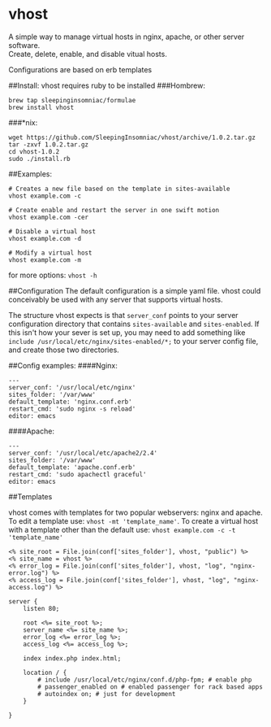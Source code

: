 # vhost
A simple way to manage virtual hosts in nginx, apache, or other server software.  
Create, delete, enable, and disable vitual hosts.

Configurations are based on erb templates

##Install:
vhost requires ruby to be installed
###Hombrew:

	brew tap sleepinginsomniac/formulae
	brew install vhost
	
###*nix:

	wget https://github.com/SleepingInsomniac/vhost/archive/1.0.2.tar.gz
	tar -zxvf 1.0.2.tar.gz
	cd vhost-1.0.2
	sudo ./install.rb

##Examples:

	# Creates a new file based on the template in sites-available
	vhost example.com -c

	# Create enable and restart the server in one swift motion
	vhost example.com -cer

	# Disable a virtual host
	vhost example.com -d

	# Modify a virtual host
	vhost example.com -m
	
for more options: `vhost -h`

##Configuration
The default configuration is a simple yaml file. vhost could conceivably be used with any server that supports virtual hosts.

The structure vhost expects is that `server_conf` points to your server configuration directory that contains `sites-available` and `sites-enabled`. If this isn't how your sever is set up, you may need to add something like `include /usr/local/etc/nginx/sites-enabled/*;` to your server config file, and create those two directories.


##Config examples:
####Nginx:

	---
	server_conf: '/usr/local/etc/nginx'
	sites_folder: '/var/www'
	default_template: 'nginx.conf.erb'
	restart_cmd: 'sudo nginx -s reload'
	editor: emacs

####Apache:

	---
	server_conf: '/usr/local/etc/apache2/2.4'
	sites_folder: '/var/www'
	default_template: 'apache.conf.erb'
	restart_cmd: 'sudo apachectl graceful'
	editor: emacs

##Templates

vhost comes with templates for two popular webservers: nginx and apache. To edit a template use: `vhost -mt 'template_name'`. To create a virtual host with a template other than the default use: `vhost example.com -c -t 'template_name'`

	<% site_root = File.join(conf['sites_folder'], vhost, "public") %>
	<% site_name = vhost %>
	<% error_log = File.join(conf['sites_folder'], vhost, "log", "nginx-error.log") %>
	<% access_log = File.join(conf['sites_folder'], vhost, "log", "nginx-access.log") %>
	
	server {
		listen 80;
		
		root <%= site_root %>;
		server_name <%= site_name %>;
		error_log <%= error_log %>;
		access_log <%= access_log %>;
	  
		index index.php index.html;
		
		location / {
			# include /usr/local/etc/nginx/conf.d/php-fpm; # enable php
			# passenger_enabled on # enabled passenger for rack based apps
			# autoindex on; # just for development
		}
		
	}